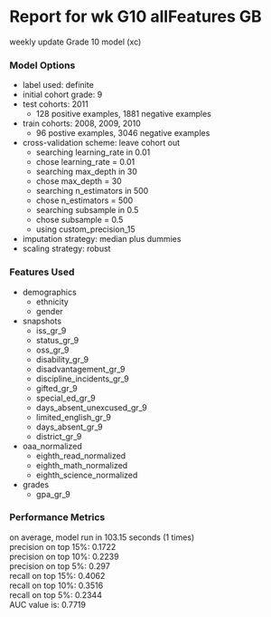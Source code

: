 # Report for wk G10 allFeatures GB
weekly update Grade 10 model (xc)

### Model Options
* label used: definite
* initial cohort grade: 9
* test cohorts: 2011
	 * 128 positive examples, 1881 negative examples
* train cohorts: 2008, 2009, 2010
	 * 96 postive examples, 3046 negative examples
* cross-validation scheme: leave cohort out
	 * searching learning_rate in 0.01
	 * chose learning_rate = 0.01
	 * searching max_depth in 30
	 * chose max_depth = 30
	 * searching n_estimators in 500
	 * chose n_estimators = 500
	 * searching subsample in 0.5
	 * chose subsample = 0.5
	 * using custom_precision_15
* imputation strategy: median plus dummies
* scaling strategy: robust

### Features Used
* demographics
	 * ethnicity
	 * gender
* snapshots
	 * iss_gr_9
	 * status_gr_9
	 * oss_gr_9
	 * disability_gr_9
	 * disadvantagement_gr_9
	 * discipline_incidents_gr_9
	 * gifted_gr_9
	 * special_ed_gr_9
	 * days_absent_unexcused_gr_9
	 * limited_english_gr_9
	 * days_absent_gr_9
	 * district_gr_9
* oaa_normalized
	 * eighth_read_normalized
	 * eighth_math_normalized
	 * eighth_science_normalized
* grades
	 * gpa_gr_9

### Performance Metrics
on average, model run in 103.15 seconds (1 times) <br/>precision on top 15%: 0.1722 <br/>precision on top 10%: 0.2239 <br/>precision on top 5%: 0.297 <br/>recall on top 15%: 0.4062 <br/>recall on top 10%: 0.3516 <br/>recall on top 5%: 0.2344 <br/>AUC value is: 0.7719 <br/>